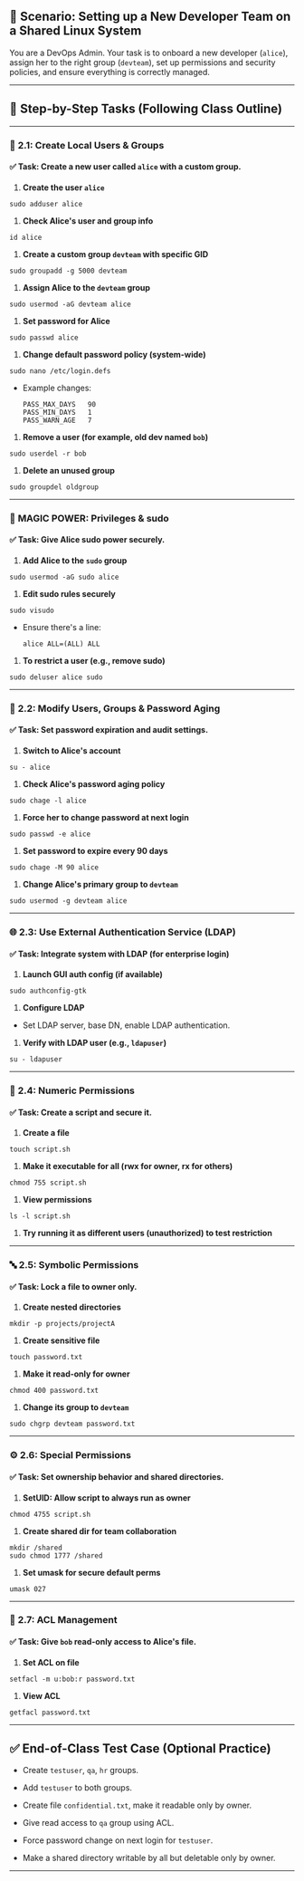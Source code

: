 

🎯 **Scenario: Setting up a New Developer Team on a Shared Linux System**
-------------------------------------------------------------------------

You are a DevOps Admin. Your task is to onboard a new developer (`alice`), 
assign her to the right group (`devteam`), set up permissions and security policies, 
and ensure everything is correctly managed.

* * * * *

🧩 **Step-by-Step Tasks (Following Class Outline)**
---------------------------------------------------

* * * * *

### 🔹 **2.1: Create Local Users & Groups**

#### ✅ **Task**: Create a new user called `alice` with a custom group.

1.  **Create the user `alice`**

```
sudo adduser alice

```

1.  **Check Alice's user and group info**

```
id alice

```

1.  **Create a custom group `devteam` with specific GID**

```
sudo groupadd -g 5000 devteam

```

1.  **Assign Alice to the `devteam` group**

```
sudo usermod -aG devteam alice

```

1.  **Set password for Alice**

```
sudo passwd alice

```

1.  **Change default password policy (system-wide)**

```
sudo nano /etc/login.defs

```

-   Example changes:

    ```
    PASS_MAX_DAYS   90
    PASS_MIN_DAYS   1
    PASS_WARN_AGE   7

    ```

1.  **Remove a user (for example, old dev named `bob`)**

```
sudo userdel -r bob

```

1.  **Delete an unused group**

```
sudo groupdel oldgroup

```

* * * * *

### 🔐 **MAGIC POWER: Privileges & sudo**

#### ✅ **Task**: Give Alice sudo power securely.

1.  **Add Alice to the `sudo` group**

```
sudo usermod -aG sudo alice

```

1.  **Edit sudo rules securely**

```
sudo visudo

```

-   Ensure there's a line:

    ```
    alice ALL=(ALL) ALL

    ```

1.  **To restrict a user (e.g., remove sudo)**

```
sudo deluser alice sudo

```

* * * * *

### 🔄 **2.2: Modify Users, Groups & Password Aging**

#### ✅ **Task**: Set password expiration and audit settings.

1.  **Switch to Alice's account**

```
su - alice

```

1.  **Check Alice's password aging policy**

```
sudo chage -l alice

```

1.  **Force her to change password at next login**

```
sudo passwd -e alice

```

1.  **Set password to expire every 90 days**

```
sudo chage -M 90 alice

```

1.  **Change Alice's primary group to `devteam`**

```
sudo usermod -g devteam alice

```

* * * * *

### 🌐 **2.3: Use External Authentication Service (LDAP)**

#### ✅ **Task**: Integrate system with LDAP (for enterprise login)

1.  **Launch GUI auth config (if available)**

```
sudo authconfig-gtk

```

1.  **Configure LDAP**

-   Set LDAP server, base DN, enable LDAP authentication.

1.  **Verify with LDAP user (e.g., `ldapuser`)**

```
su - ldapuser

```

* * * * *

### 🧾 **2.4: Numeric Permissions**

#### ✅ **Task**: Create a script and secure it.

1.  **Create a file**

```
touch script.sh

```

1.  **Make it executable for all (rwx for owner, rx for others)**

```
chmod 755 script.sh

```

1.  **View permissions**

```
ls -l script.sh

```

1.  **Try running it as different users (unauthorized) to test restriction**

* * * * *

### 🔤 **2.5: Symbolic Permissions**

#### ✅ **Task**: Lock a file to owner only.

1.  **Create nested directories**

```
mkdir -p projects/projectA

```

1.  **Create sensitive file**

```
touch password.txt

```

1.  **Make it read-only for owner**

```
chmod 400 password.txt

```

1.  **Change its group to `devteam`**

```
sudo chgrp devteam password.txt

```

* * * * *

### ⚙️ **2.6: Special Permissions**

#### ✅ **Task**: Set ownership behavior and shared directories.

1.  **SetUID: Allow script to always run as owner**

```
chmod 4755 script.sh

```

1.  **Create shared dir for team collaboration**

```
mkdir /shared
sudo chmod 1777 /shared

```

1.  **Set umask for secure default perms**

```
umask 027

```

* * * * *

### 🧩 **2.7: ACL Management**

#### ✅ **Task**: Give `bob` read-only access to Alice's file.

1.  **Set ACL on file**

```
setfacl -m u:bob:r password.txt

```

1.  **View ACL**

```
getfacl password.txt

```

* * * * *

✅ **End-of-Class Test Case (Optional Practice)**
------------------------------------------------

-   Create `testuser`, `qa`, `hr` groups.

-   Add `testuser` to both groups.

-   Create file `confidential.txt`, make it readable only by owner.

-   Give read access to `qa` group using ACL.

-   Force password change on next login for `testuser`.

-   Make a shared directory writable by all but deletable only by owner.

* * * * *
